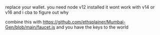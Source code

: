 replace your wallet. you need node v12 installed it wont work with v14 or v16 and i cba to figure out why

combine this with https://github.com/ethsplainer/Mumbai-Gen/blob/main/faucet.js and you have the keys to the world
